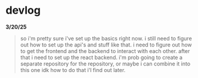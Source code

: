 # devlog
**3/20/25**

>so i'm pretty sure i've set up the basics right now. i still need to figure out how to set up the api's and stuff like that. i need to figure out how to get the frontend and the backend to interact with each other. after that i need to set up the react backend. i'm prob going to create a separate repository for the repository, or maybe i can combine it into this one idk how to do that i'l find out later.

